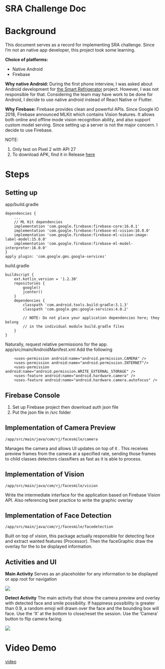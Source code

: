 # SRA Challenge Doc

# Background

This document serves as a record for implementing SRA challenge.
Since I’m not an native app developer, this project took some learning.

**Choice of platforms:**

- Native Android
- Firebase

**Why native Android:** 
During the first phone interview, I was asked about Android development for [the Smart Refrigerator](https://www.ruanjian.io/minibay/) project. However, I was not responsible for that. Considering the team may have work to be done for Android, I decide to use native android instead of React Native or Flutter.

**Why Firebase:**
Firebase provides clean and powerful APIs. Since Google IO 2018, Firebase announced MLKit which contains Vision features. It allows both online and offline mode vision recognition ability, and also support custom model serving. Since setting up a server is not the major concern. I decide to use Firebase.

NOTE:
1. Only test on Pixel 2 with API 27
2. To download APK, find it in Release [here](https://github.com/ruanjianusa/SRA/releases)


# Steps

## Setting up

app/build.gradle

    dependencies {
        ...
        // ML Kit dependencies
        implementation 'com.google.firebase:firebase-core:16.0.1'
        implementation 'com.google.firebase:firebase-ml-vision:16.0.0'
        implementation 'com.google.firebase:firebase-ml-vision-image-label-model:15.0.0'
        implementation 'com.google.firebase:firebase-ml-model-interpreter:16.0.0'
    }
    apply plugin: 'com.google.gms.google-services'

build.gradle

    buildscript {
        ext.kotlin_version = '1.2.30'
        repositories {
            google()
            jcenter()
        }
        dependencies {
            classpath 'com.android.tools.build:gradle:3.1.3'
            classpath 'com.google.gms:google-services:4.0.2'
    
            // NOTE: Do not place your application dependencies here; they belong
            // in the individual module build.gradle files
        }
    }


Naturally, request relative permissions for the app.
app/src/main/AndroidManifest.xml
Add the following

        <uses-permission android:name="android.permission.CAMERA" />
        <uses-permission android:name="android.permission.INTERNET"/>
        <uses-permission android:name="android.permission.WRITE_EXTERNAL_STORAGE" />
        <uses-feature android:name="android.hardware.camera" />
        <uses-feature android:name="android.hardware.camera.autofocus" />



## Firebase Console
1. Set up Firebase project then download auth json file
2. Put the json file in /src folder



## Implementation of Camera Preview
    /app/src/main/java/com/rj/facesmile/camera

Manages the camera and allows UI updates on top of it . This receives preview frames from the camera at a specified rate, sending those frames to child classes detectors classifiers as fast as it is able to process.


## Implementation of Vision
    /app/src/main/java/com/rj/facesmile/vision

Write the intermediate interface for the application based on Firebase Vision API. Also referencing best practice to write the graphic overlay


## Implementation of Face Detection
    /app/src/main/java/com/rj/facesmile/facedetection

Built on top of vision, this package actually responsible for detecting face and extract wanted features (Processor). Then the faceGraphic draw the overlay for the to be displayed information.


## Activities and UI

**Main Activity**
Serves as an placeholder for any information to be displayed or app root for navigation

![](https://d2mxuefqeaa7sj.cloudfront.net/s_29D3B1366AED6854C677CE7770E982B8FB3D988CA178B3AF935F10F8C7C79917_1531899043245_Screen+Shot+2018-07-18+at+12.29.29+AM.png)




**Detect Activity**
The main activity that show the camera preview and overlay with detected face and smile possibility. If happiness possibility is greater than 0.9, a random emoji will drawn over the face and the bounding box will face.
Use the ‘X’ at the bottom to close/reset the session.
Use the ‘Camera’ button to flip camera facing. 

![](https://d2mxuefqeaa7sj.cloudfront.net/s_29D3B1366AED6854C677CE7770E982B8FB3D988CA178B3AF935F10F8C7C79917_1531899053885_Screen+Shot+2018-07-18+at+12.29.51+AM.png)




# Video Demo
[video](https://player.vimeo.com/video/280494383)

